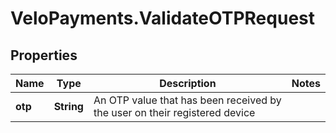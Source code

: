 # VeloPayments.ValidateOTPRequest

## Properties

Name | Type | Description | Notes
------------ | ------------- | ------------- | -------------
**otp** | **String** | An OTP value that has been received by the user on their registered device | 


